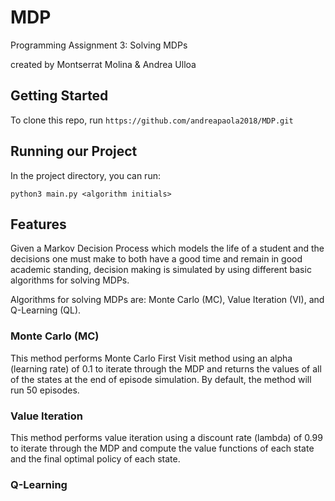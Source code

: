 # MDP
Programming Assignment 3: Solving MDPs

created by Montserrat Molina & Andrea Ulloa

## Getting Started

To clone this repo, run `https://github.com/andreapaola2018/MDP.git`

## Running our Project

In the project directory, you can run:

`python3 main.py <algorithm initials>`

## Features

Given a Markov Decision Process which models the life of a student and the decisions one must make to both have a good time and remain in good academic standing, decision making is simulated by using different basic algorithms for solving MDPs. 

Algorithms for solving MDPs are: Monte Carlo (MC), Value Iteration (VI), and Q-Learning (QL). 

### Monte Carlo (MC)
This method performs Monte Carlo First Visit method using an alpha (learning rate) of 0.1 to iterate through the MDP and returns the values of all of the states at the end of episode simulation. By default, the method will run 50 episodes.

### Value Iteration
This method performs value iteration using a discount rate (lambda) of 0.99 to iterate through the MDP and compute the value functions of each state and the final optimal policy of each state. 


### Q-Learning

